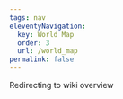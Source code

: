 ```yaml
---
tags: nav
eleventyNavigation:
  key: World Map
  order: 3
  url: /world_map
permalink: false
---
```


Redirecting to wiki overview
